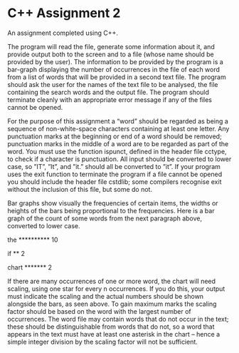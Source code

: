 # C++ Assignment 2
An assignment completed using C++.

The program will read the file, generate some information about it, and provide output both to the screen and to a file (whose name should be provided by the user).
The information to be provided by the program is a bar-graph displaying the number of occurrences in the file of each word from a list of words that will be provided in a second text file.
The program should ask the user for the names of the text file to be analysed, the file containing the search words and the output file. The program should terminate cleanly with an appropriate error message if any of the files cannot be opened.

For the purpose of this assignment a “word” should be regarded as being a sequence of non-white-space characters containing at least one letter. Any punctuation marks at the beginning or end of a word should be removed; punctuation marks in the middle of a word are to be regarded as part of the word. You must use the function ispunct, defined in the header file cctype, to check if a character is punctuation. All input should be converted to lower case, so ”IT”, ”It”, and ”it.” should all be converted to ”it”.
If your program uses the exit function to terminate the program if a file cannot be opened you should include the header file cstdlib; some compilers recognise exit without the inclusion of this file, but some do not.

Bar graphs show visually the frequencies of certain items, the widths or heights of the bars being proportional to the frequencies. Here is a bar graph of the count of some words from the next paragraph above, converted to lower case.

the ********** 10

if ** 2

chart ******* 2

If there are many occurrences of one or more word, the chart will need scaling, using one star for every n occurrences. If you do this, your output must indicate the scaling and the actual numbers should be shown alongside the bars, as seen above. To gain maximum marks the scaling factor should be based on the word with the largest number of occurrences. The word file may contain words that do not occur in the text; these should be distinguishable from words that do not, so a word that appears in the text must have at least one asterisk in the chart – hence a simple integer division by the scaling factor will not be sufficient.
